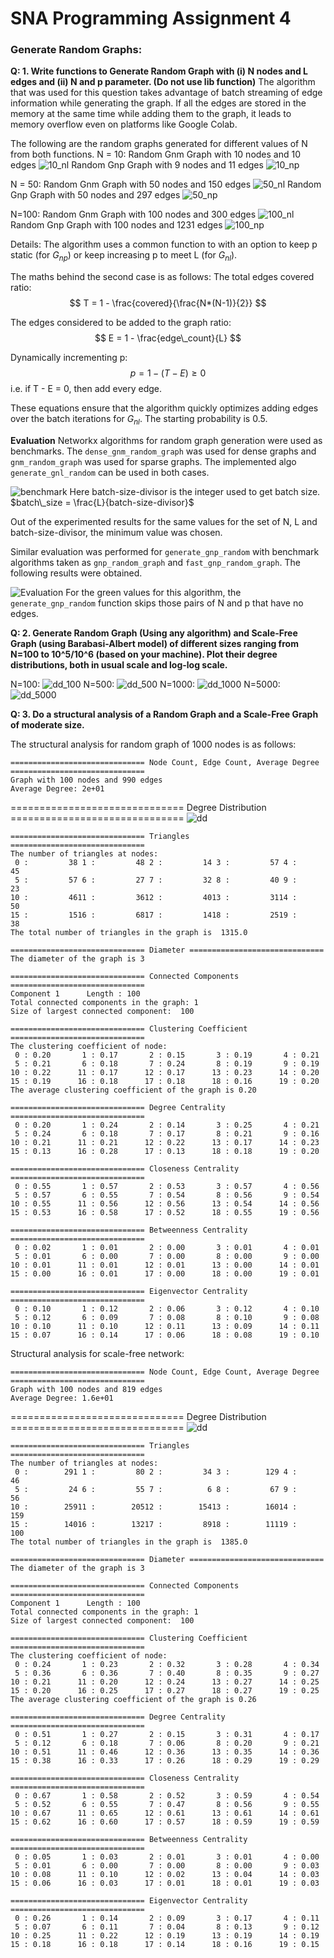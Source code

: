






# SNA Programming Assignment 4

### Generate Random Graphs:
**Q: 1. Write functions to Generate Random Graph with (i) N nodes and L edges and (ii) N and p parameter. (Do not use lib function)**
The algorithm that was used for this question takes advantage of batch streaming of edge information while generating the graph. If all the edges are stored in the memory at the same time while adding them to the graph, it leads to memory overflow even on platforms like Google Colab. 

The following are the random graphs generated for different values of N from both functions.
N = 10:
Random Gnm Graph with 10 nodes and 10 edges
![10_nl](images/10_nl.png) 
Random Gnp Graph with 9 nodes and 11 edges
![10_np](images/10_np.png)


N = 50:
Random Gnm Graph with 50 nodes and 150 edges
![50_nl](images/50_nl.png) 
Random Gnp Graph with 50 nodes and 297 edges
![50_np](images/50_np.png)

N=100:
Random Gnm Graph with 100 nodes and 300 edges
![100_nl](images/100_nl.png) 
Random Gnp Graph with 100 nodes and 1231 edges
![100_np](images/100_np.png)

Details:
The algorithm uses a common function to with an option to keep p static (for $G_{np}$) or keep increasing p to meet L (for $G_{nl}$). 

The maths behind the second case is as follows:
The total edges covered ratio:
$$ T = 1 - \frac{covered}{\frac{N*(N-1)}{2}} $$

The edges considered to be added to the graph ratio:
$$ E = 1 - \frac{edge\_count}{L} $$

Dynamically incrementing p:
$$ p = 1 - (T - E) \ge 0$$
i.e. if T - E = 0, then add every edge.

These equations ensure that the algorithm quickly optimizes adding edges over the batch iterations for $G_{nl}$. The starting probability is 0.5.

**Evaluation**
Networkx algorithms for random graph generation were used as benchmarks. The `dense_gnm_random_graph` was used for dense graphs and `gnm_random_graph` was used for sparse graphs. The implemented algo `generate_gnl_random` can be used in both cases. 

![benchmark](images/gnl.png)
Here batch-size-divisor is the integer used to get batch size. 
$batch\_size = \frac{L}{batch-size-divisor}$

Out of the experimented results for the same values for the set of N, L and batch-size-divisor, the minimum value was chosen.

Similar evaluation was performed for `generate_gnp_random` with benchmark algorithms taken as `gnp_random_graph` and `fast_gnp_random_graph`. The following results were obtained.

![Evaluation](images/gnp_till_N=1000.png)
For the green values for this algorithm, the `generate_gnp_random` function skips those pairs of N and p that have no edges.


**Q: 2. Generate Random Graph (Using any algorithm) and Scale-Free Graph (using Barabasi-Albert model) of different sizes ranging from N=100 to 10^5/10^6 (based on your machine). Plot their degree distributions, both in usual scale and log-log scale.**

N=100:
![dd_100](images/dd_100.png)
N=500:
![dd_500](images/dd_500.png)
N=1000:
![dd_1000](images/dd_1000.png)
N=5000:
![dd_5000](images/dd_5000.png)

**Q: 3. Do a structural analysis of a Random Graph and a Scale-Free Graph of moderate size.**

The structural analysis for random graph of 1000 nodes is as follows:
```
============================== Node Count, Edge Count, Average Degree ==============================
Graph with 100 nodes and 990 edges
Average Degree: 2e+01
```
============================== Degree Distribution ==============================
![dd](images/sa_random.png)
```
============================== Triangles ==============================
The number of triangles at nodes:
 0 :         38 1 :         48 2 :         14 3 :         57 4 :         45
 5 :         57 6 :         27 7 :         32 8 :         40 9 :         23
10 :         4611 :         3612 :         4013 :         3114 :         50
15 :         1516 :         6817 :         1418 :         2519 :         38
The total number of triangles in the graph is  1315.0

============================== Diameter ==============================
The diameter of the graph is 3

============================== Connected Components ==============================
Component 1      Length : 100
Total connected components in the graph: 1
Size of largest connected component:  100

============================== Clustering Coefficient ==============================
The clustering coefficient of node:
 0 : 0.20       1 : 0.17       2 : 0.15       3 : 0.19       4 : 0.21      
 5 : 0.21       6 : 0.18       7 : 0.24       8 : 0.19       9 : 0.19      
10 : 0.22      11 : 0.17      12 : 0.17      13 : 0.23      14 : 0.20      
15 : 0.19      16 : 0.18      17 : 0.18      18 : 0.16      19 : 0.20      
The average clustering coefficient of the graph is 0.20

============================== Degree Centrality ==============================
 0 : 0.20       1 : 0.24       2 : 0.14       3 : 0.25       4 : 0.21      
 5 : 0.24       6 : 0.18       7 : 0.17       8 : 0.21       9 : 0.16      
10 : 0.21      11 : 0.21      12 : 0.22      13 : 0.17      14 : 0.23      
15 : 0.13      16 : 0.28      17 : 0.13      18 : 0.18      19 : 0.20      

============================== Closeness Centrality ==============================
 0 : 0.55       1 : 0.57       2 : 0.53       3 : 0.57       4 : 0.56      
 5 : 0.57       6 : 0.55       7 : 0.54       8 : 0.56       9 : 0.54      
10 : 0.55      11 : 0.56      12 : 0.56      13 : 0.54      14 : 0.56      
15 : 0.53      16 : 0.58      17 : 0.52      18 : 0.55      19 : 0.56      

============================== Betweenness Centrality ==============================
 0 : 0.02       1 : 0.01       2 : 0.00       3 : 0.01       4 : 0.01      
 5 : 0.01       6 : 0.00       7 : 0.00       8 : 0.00       9 : 0.00      
10 : 0.01      11 : 0.01      12 : 0.01      13 : 0.00      14 : 0.01      
15 : 0.00      16 : 0.01      17 : 0.00      18 : 0.00      19 : 0.01      

============================== Eigenvector Centrality ==============================
 0 : 0.10       1 : 0.12       2 : 0.06       3 : 0.12       4 : 0.10      
 5 : 0.12       6 : 0.09       7 : 0.08       8 : 0.10       9 : 0.08      
10 : 0.10      11 : 0.10      12 : 0.11      13 : 0.09      14 : 0.11      
15 : 0.07      16 : 0.14      17 : 0.06      18 : 0.08      19 : 0.10      

```

Structural analysis for scale-free network:

```
============================== Node Count, Edge Count, Average Degree ==============================
Graph with 100 nodes and 819 edges
Average Degree: 1.6e+01
```
============================== Degree Distribution ==============================
![dd](images/dd_sf.png)
```
============================== Triangles ==============================
The number of triangles at nodes:
 0 :        291 1 :         80 2 :         34 3 :        129 4 :         46
 5 :         24 6 :         55 7 :          6 8 :         67 9 :         56
10 :        25911 :        20512 :        15413 :        16014 :        159
15 :        14016 :        13217 :         8918 :        11119 :        100
The total number of triangles in the graph is  1385.0

============================== Diameter ==============================
The diameter of the graph is 3

============================== Connected Components ==============================
Component 1      Length : 100
Total connected components in the graph: 1
Size of largest connected component:  100

============================== Clustering Coefficient ==============================
The clustering coefficient of node:
 0 : 0.24       1 : 0.23       2 : 0.32       3 : 0.28       4 : 0.34      
 5 : 0.36       6 : 0.36       7 : 0.40       8 : 0.35       9 : 0.27      
10 : 0.21      11 : 0.20      12 : 0.24      13 : 0.27      14 : 0.25      
15 : 0.20      16 : 0.25      17 : 0.27      18 : 0.27      19 : 0.25      
The average clustering coefficient of the graph is 0.26

============================== Degree Centrality ==============================
 0 : 0.51       1 : 0.27       2 : 0.15       3 : 0.31       4 : 0.17      
 5 : 0.12       6 : 0.18       7 : 0.06       8 : 0.20       9 : 0.21      
10 : 0.51      11 : 0.46      12 : 0.36      13 : 0.35      14 : 0.36      
15 : 0.38      16 : 0.33      17 : 0.26      18 : 0.29      19 : 0.29      

============================== Closeness Centrality ==============================
 0 : 0.67       1 : 0.58       2 : 0.52       3 : 0.59       4 : 0.54      
 5 : 0.52       6 : 0.55       7 : 0.47       8 : 0.56       9 : 0.55      
10 : 0.67      11 : 0.65      12 : 0.61      13 : 0.61      14 : 0.61      
15 : 0.62      16 : 0.60      17 : 0.57      18 : 0.59      19 : 0.59      

============================== Betweenness Centrality ==============================
 0 : 0.05       1 : 0.03       2 : 0.01       3 : 0.01       4 : 0.00      
 5 : 0.01       6 : 0.00       7 : 0.00       8 : 0.00       9 : 0.03      
10 : 0.08      11 : 0.10      12 : 0.02      13 : 0.04      14 : 0.03      
15 : 0.06      16 : 0.03      17 : 0.01      18 : 0.01      19 : 0.03      

============================== Eigenvector Centrality ==============================
 0 : 0.26       1 : 0.14       2 : 0.09       3 : 0.17       4 : 0.11      
 5 : 0.07       6 : 0.11       7 : 0.04       8 : 0.13       9 : 0.12      
10 : 0.25      11 : 0.22      12 : 0.19      13 : 0.19      14 : 0.19      
15 : 0.18      16 : 0.18      17 : 0.14      18 : 0.16      19 : 0.15      
```

